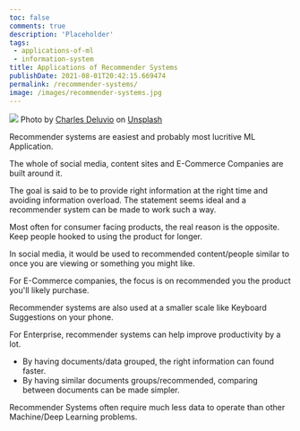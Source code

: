 ```yaml
---
toc: false
comments: true
description: 'Placeholder' 
tags:
 - applications-of-ml
 - information-system
title: Applications of Recommender Systems
publishDate: 2021-08-01T20:42:15.669474
permalink: /recommender-systems/
image: /images/recommender-systems.jpg
---
```

![](/images/recommender-systems.jpg)
Photo by <a href="https://unsplash.com/@charlesdeluvio?utm_source=unsplash&utm_medium=referral&utm_content=creditCopyText">Charles Deluvio</a> on <a href="https://unsplash.com/s/photos/suggestion?utm_source=unsplash&utm_medium=referral&utm_content=creditCopyText">Unsplash</a>

Recommender systems are easiest and probably most lucritive ML Application.

The whole of social media, content sites and E-Commerce Companies are built around it.

The goal is said to be to provide right information at the right time and avoiding information overload. The statement seems ideal and a recommender system can be made to work such a way.

Most often for consumer facing products, the real reason is the opposite. Keep people hooked to using the product for longer.

In social media, it would be used to recommended content/people similar to once you are viewing or something you might like.

For E-Commerce companies, the focus is on recommended you the product you'll likely purchase.

Recommender systems are also used at a smaller scale like Keyboard Suggestions on your phone. 

For Enterprise, recommender systems can help improve productivity by a lot.
- By having documents/data grouped, the right information can found faster.
- By having similar documents groups/recommended, comparing between documents can be made simpler.

Recommender Systems often require much less data to operate than other Machine/Deep Learning problems.